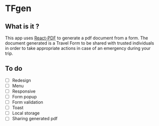 # TFgen

## What is it ?
This app uses [React-PDF](https://react-pdf.org/) to generate a pdf document from a form.
The document generated is a Travel Form to be shared with trusted individuals in order to take appropriate actions in case of an emergency during your trip.

## To do
- [ ] Redesign
- [ ] Menu
- [ ] Responsive
- [ ] Form popup
- [ ] Form validation
- [ ] Toast
- [ ] Local storage
- [ ] Sharing generated pdf